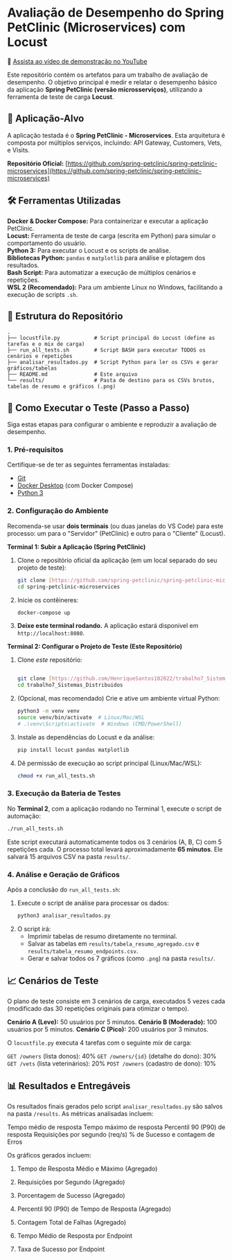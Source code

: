 # Avaliação de Desempenho do Spring PetClinic (Microservices) com Locust

🎥 [Assista ao vídeo de demonstração no YouTube](https://www.youtube.com/watch?v=slVGNqvesc4)

Este repositório contém os artefatos para um trabalho de avaliação de desempenho. O objetivo principal é medir e relatar o desempenho básico da aplicação **Spring PetClinic (versão microsserviços)**, utilizando a ferramenta de teste de carga **Locust**.

## 🎯 Aplicação-Alvo

A aplicação testada é o **Spring PetClinic - Microservices**. Esta arquitetura é composta por múltiplos serviços, incluindo: API Gateway, Customers, Vets, e Visits.

**Repositório Oficial:** [https://github.com/spring-petclinic/spring-petclinic-microservices](https://github.com/spring-petclinic/spring-petclinic-microservices)

## 🛠️ Ferramentas Utilizadas

**Docker & Docker Compose:** Para containerizar e executar a aplicação PetClinic.\
**Locust:** Ferramenta de teste de carga (escrita em Python) para simular o comportamento do usuário.\
**Python 3:** Para executar o Locust e os scripts de análise.\
**Bibliotecas Python:** `pandas` e `matplotlib` para análise e plotagem dos resultados.\
**Bash Script:** Para automatizar a execução de múltiplos cenários e repetições.\
**WSL 2 (Recomendado):** Para um ambiente Linux no Windows, facilitando a execução de scripts `.sh`.

## 📂 Estrutura do Repositório

```
.
├── locustfile.py           # Script principal do Locust (define as tarefas e o mix de carga)
├── run_all_tests.sh        # Script BASH para executar TODOS os cenários e repetições
├── analisar_resultados.py  # Script Python para ler os CSVs e gerar gráficos/tabelas
├── README.md               # Este arquivo
└── results/                # Pasta de destino para os CSVs brutos, tabelas de resumo e gráficos (.png)
```

## 🚀 Como Executar o Teste (Passo a Passo)

Siga estas etapas para configurar o ambiente e reproduzir a avaliação de desempenho.

### 1. Pré-requisitos

Certifique-se de ter as seguintes ferramentas instaladas:
* [Git](https://git-scm.com/downloads)
* [Docker Desktop](https://www.docker.com/products/docker-desktop) (com Docker Compose)
* [Python 3](https://www.python.org/downloads/)

### 2. Configuração do Ambiente

Recomenda-se usar **dois terminais** (ou duas janelas do VS Code) para este processo: um para o "Servidor" (PetClinic) e outro para o "Cliente" (Locust).

**Terminal 1: Subir a Aplicação (Spring PetClinic)**

1.  Clone o repositório oficial da aplicação (em um local separado do seu projeto de teste):
    ```bash
    git clone [https://github.com/spring-petclinic/spring-petclinic-microservices](https://github.com/spring-petclinic/spring-petclinic-microservices)
    cd spring-petclinic-microservices
    ```
2.  Inicie os contêineres:
    ```bash
    docker-compose up
    ```
3.  **Deixe este terminal rodando.** A aplicação estará disponível em `http://localhost:8080`.

**Terminal 2: Configurar o Projeto de Teste (Este Repositório)**

1.  Clone *este* repositório:
    ```bash

    git clone [https://github.com/HenriqueSantos102022/trabalho7_Sistemas_Distribuidos.git](https://github.com/HenriqueSantos102022/trabalho7_Sistemas_Distribuidos.git)
    cd trabalho7_Sistemas_Distribuidos
    ```
2.  (Opcional, mas recomendado) Crie e ative um ambiente virtual Python:
    ```bash
    python3 -m venv venv
    source venv/bin/activate  # Linux/Mac/WSL
    # .\venv\Scripts\activate  # Windows (CMD/PowerShell)
    ```
3.  Instale as dependências do Locust e da análise:
    ```bash
    pip install locust pandas matplotlib
    ```
4.  Dê permissão de execução ao script principal (Linux/Mac/WSL):
    ```bash
    chmod +x run_all_tests.sh
    ```

### 3. Execução da Bateria de Testes

No **Terminal 2**, com a aplicação rodando no Terminal 1, execute o script de automação:

```bash
./run_all_tests.sh
```

Este script executará automaticamente todos os 3 cenários (A, B, C) com 5 repetições cada. O processo total levará aproximadamente **65 minutos**. Ele salvará 15 arquivos CSV na pasta `results/`.

### 4. Análise e Geração de Gráficos

Após a conclusão do `run_all_tests.sh`:

1.  Execute o script de análise para processar os dados:
    ```bash
    python3 analisar_resultados.py
    ```
2.  O script irá:
    * Imprimir tabelas de resumo diretamente no terminal.
    * Salvar as tabelas em `results/tabela_resumo_agregado.csv` e `results/tabela_resumo_endpoints.csv`.
    * Gerar e salvar todos os 7 gráficos (como `.png`) na pasta `results/`.

## 📈 Cenários de Teste

O plano de teste consiste em 3 cenários de carga, executados 5 vezes cada (modificado das 30 repetições originais para otimizar o tempo).

**Cenário A (Leve):** 50 usuários por 5 minutos.
**Cenário B (Moderado):** 100 usuários por 5 minutos.
**Cenário C (Pico):** 200 usuários por 3 minutos.

O `locustfile.py` executa 4 tarefas com o seguinte *mix* de carga:

`GET /owners` (lista donos): 40% 
`GET /owners/{id}` (detalhe do dono): 30% 
`GET /vets` (lista veterinários): 20% 
`POST /owners` (cadastro de dono): 10% 

## 📊 Resultados e Entregáveis

Os resultados finais gerados pelo script `analisar_resultados.py` são salvos na pasta `/results`. As métricas analisadas incluem:

Tempo médio de resposta
Tempo máximo de resposta
Percentil 90 (P90) de resposta
Requisições por segundo (req/s)
% de Sucesso e contagem de Erros

Os gráficos gerados incluem:
1.  Tempo de Resposta Médio e Máximo (Agregado)
2.  Requisições por Segundo (Agregado)
3.  Porcentagem de Sucesso (Agregado)
4.  Percentil 90 (P90) de Tempo de Resposta (Agregado)
5.  Contagem Total de Falhas (Agregado)
6.  Tempo Médio de Resposta por Endpoint

7.  Taxa de Sucesso por Endpoint
